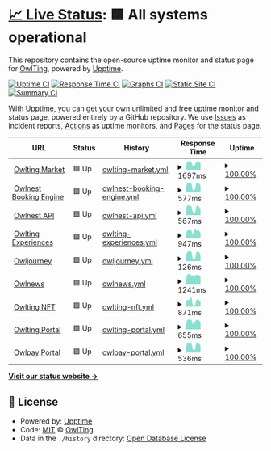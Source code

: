 # [📈 Live Status](https://OwlTing.github.io/upptime): <!--live status--> **🟩 All systems operational**

This repository contains the open-source uptime monitor and status page for [OwlTing](https://OwlTing.github.io/upptime), powered by [Upptime](https://github.com/upptime/upptime).

[![Uptime CI](https://github.com/OwlTing/upptime/workflows/Uptime%20CI/badge.svg)](https://github.com/OwlTing/upptime/actions?query=workflow%3A%22Uptime+CI%22)
[![Response Time CI](https://github.com/OwlTing/upptime/workflows/Response%20Time%20CI/badge.svg)](https://github.com/OwlTing/upptime/actions?query=workflow%3A%22Response+Time+CI%22)
[![Graphs CI](https://github.com/OwlTing/upptime/workflows/Graphs%20CI/badge.svg)](https://github.com/OwlTing/upptime/actions?query=workflow%3A%22Graphs+CI%22)
[![Static Site CI](https://github.com/OwlTing/upptime/workflows/Static%20Site%20CI/badge.svg)](https://github.com/OwlTing/upptime/actions?query=workflow%3A%22Static+Site+CI%22)
[![Summary CI](https://github.com/OwlTing/upptime/workflows/Summary%20CI/badge.svg)](https://github.com/OwlTing/upptime/actions?query=workflow%3A%22Summary+CI%22)

With [Upptime](https://upptime.js.org), you can get your own unlimited and free uptime monitor and status page, powered entirely by a GitHub repository. We use [Issues](https://github.com/OwlTing/upptime/issues) as incident reports, [Actions](https://github.com/OwlTing/upptime/actions) as uptime monitors, and [Pages](https://OwlTing.github.io/upptime) for the status page.

<!--start: status pages-->
<!-- This summary is generated by Upptime (https://github.com/upptime/upptime) -->
<!-- Do not edit this manually, your changes will be overwritten -->
<!-- prettier-ignore -->
| URL | Status | History | Response Time | Uptime |
| --- | ------ | ------- | ------------- | ------ |
| <img alt="" src="https://favicons.githubusercontent.com/www.owlting.com" height="13"> [Owlting Market](https://www.owlting.com/market) | 🟩 Up | [owlting-market.yml](https://github.com/OwlTing/upptime/commits/HEAD/history/owlting-market.yml) | <details><summary><img alt="Response time graph" src="./graphs/owlting-market/response-time-week.png" height="20"> 1697ms</summary><br><a href="https://OwlTing.github.io/upptime/history/owlting-market"><img alt="Response time 1702" src="https://img.shields.io/endpoint?url=https%3A%2F%2Fraw.githubusercontent.com%2FOwlTing%2Fupptime%2FHEAD%2Fapi%2Fowlting-market%2Fresponse-time.json"></a><br><a href="https://OwlTing.github.io/upptime/history/owlting-market"><img alt="24-hour response time 2032" src="https://img.shields.io/endpoint?url=https%3A%2F%2Fraw.githubusercontent.com%2FOwlTing%2Fupptime%2FHEAD%2Fapi%2Fowlting-market%2Fresponse-time-day.json"></a><br><a href="https://OwlTing.github.io/upptime/history/owlting-market"><img alt="7-day response time 1697" src="https://img.shields.io/endpoint?url=https%3A%2F%2Fraw.githubusercontent.com%2FOwlTing%2Fupptime%2FHEAD%2Fapi%2Fowlting-market%2Fresponse-time-week.json"></a><br><a href="https://OwlTing.github.io/upptime/history/owlting-market"><img alt="30-day response time 1702" src="https://img.shields.io/endpoint?url=https%3A%2F%2Fraw.githubusercontent.com%2FOwlTing%2Fupptime%2FHEAD%2Fapi%2Fowlting-market%2Fresponse-time-month.json"></a><br><a href="https://OwlTing.github.io/upptime/history/owlting-market"><img alt="1-year response time 1702" src="https://img.shields.io/endpoint?url=https%3A%2F%2Fraw.githubusercontent.com%2FOwlTing%2Fupptime%2FHEAD%2Fapi%2Fowlting-market%2Fresponse-time-year.json"></a></details> | <details><summary><a href="https://OwlTing.github.io/upptime/history/owlting-market">100.00%</a></summary><a href="https://OwlTing.github.io/upptime/history/owlting-market"><img alt="All-time uptime 100.00%" src="https://img.shields.io/endpoint?url=https%3A%2F%2Fraw.githubusercontent.com%2FOwlTing%2Fupptime%2FHEAD%2Fapi%2Fowlting-market%2Fuptime.json"></a><br><a href="https://OwlTing.github.io/upptime/history/owlting-market"><img alt="24-hour uptime 100.00%" src="https://img.shields.io/endpoint?url=https%3A%2F%2Fraw.githubusercontent.com%2FOwlTing%2Fupptime%2FHEAD%2Fapi%2Fowlting-market%2Fuptime-day.json"></a><br><a href="https://OwlTing.github.io/upptime/history/owlting-market"><img alt="7-day uptime 100.00%" src="https://img.shields.io/endpoint?url=https%3A%2F%2Fraw.githubusercontent.com%2FOwlTing%2Fupptime%2FHEAD%2Fapi%2Fowlting-market%2Fuptime-week.json"></a><br><a href="https://OwlTing.github.io/upptime/history/owlting-market"><img alt="30-day uptime 100.00%" src="https://img.shields.io/endpoint?url=https%3A%2F%2Fraw.githubusercontent.com%2FOwlTing%2Fupptime%2FHEAD%2Fapi%2Fowlting-market%2Fuptime-month.json"></a><br><a href="https://OwlTing.github.io/upptime/history/owlting-market"><img alt="1-year uptime 100.00%" src="https://img.shields.io/endpoint?url=https%3A%2F%2Fraw.githubusercontent.com%2FOwlTing%2Fupptime%2FHEAD%2Fapi%2Fowlting-market%2Fuptime-year.json"></a></details>
| <img alt="" src="https://favicons.githubusercontent.com/booking.owlting.com" height="13"> [Owlnest Booking Engine](https://booking.owlting.com) | 🟩 Up | [owlnest-booking-engine.yml](https://github.com/OwlTing/upptime/commits/HEAD/history/owlnest-booking-engine.yml) | <details><summary><img alt="Response time graph" src="./graphs/owlnest-booking-engine/response-time-week.png" height="20"> 577ms</summary><br><a href="https://OwlTing.github.io/upptime/history/owlnest-booking-engine"><img alt="Response time 649" src="https://img.shields.io/endpoint?url=https%3A%2F%2Fraw.githubusercontent.com%2FOwlTing%2Fupptime%2FHEAD%2Fapi%2Fowlnest-booking-engine%2Fresponse-time.json"></a><br><a href="https://OwlTing.github.io/upptime/history/owlnest-booking-engine"><img alt="24-hour response time 764" src="https://img.shields.io/endpoint?url=https%3A%2F%2Fraw.githubusercontent.com%2FOwlTing%2Fupptime%2FHEAD%2Fapi%2Fowlnest-booking-engine%2Fresponse-time-day.json"></a><br><a href="https://OwlTing.github.io/upptime/history/owlnest-booking-engine"><img alt="7-day response time 577" src="https://img.shields.io/endpoint?url=https%3A%2F%2Fraw.githubusercontent.com%2FOwlTing%2Fupptime%2FHEAD%2Fapi%2Fowlnest-booking-engine%2Fresponse-time-week.json"></a><br><a href="https://OwlTing.github.io/upptime/history/owlnest-booking-engine"><img alt="30-day response time 649" src="https://img.shields.io/endpoint?url=https%3A%2F%2Fraw.githubusercontent.com%2FOwlTing%2Fupptime%2FHEAD%2Fapi%2Fowlnest-booking-engine%2Fresponse-time-month.json"></a><br><a href="https://OwlTing.github.io/upptime/history/owlnest-booking-engine"><img alt="1-year response time 649" src="https://img.shields.io/endpoint?url=https%3A%2F%2Fraw.githubusercontent.com%2FOwlTing%2Fupptime%2FHEAD%2Fapi%2Fowlnest-booking-engine%2Fresponse-time-year.json"></a></details> | <details><summary><a href="https://OwlTing.github.io/upptime/history/owlnest-booking-engine">100.00%</a></summary><a href="https://OwlTing.github.io/upptime/history/owlnest-booking-engine"><img alt="All-time uptime 100.00%" src="https://img.shields.io/endpoint?url=https%3A%2F%2Fraw.githubusercontent.com%2FOwlTing%2Fupptime%2FHEAD%2Fapi%2Fowlnest-booking-engine%2Fuptime.json"></a><br><a href="https://OwlTing.github.io/upptime/history/owlnest-booking-engine"><img alt="24-hour uptime 100.00%" src="https://img.shields.io/endpoint?url=https%3A%2F%2Fraw.githubusercontent.com%2FOwlTing%2Fupptime%2FHEAD%2Fapi%2Fowlnest-booking-engine%2Fuptime-day.json"></a><br><a href="https://OwlTing.github.io/upptime/history/owlnest-booking-engine"><img alt="7-day uptime 100.00%" src="https://img.shields.io/endpoint?url=https%3A%2F%2Fraw.githubusercontent.com%2FOwlTing%2Fupptime%2FHEAD%2Fapi%2Fowlnest-booking-engine%2Fuptime-week.json"></a><br><a href="https://OwlTing.github.io/upptime/history/owlnest-booking-engine"><img alt="30-day uptime 100.00%" src="https://img.shields.io/endpoint?url=https%3A%2F%2Fraw.githubusercontent.com%2FOwlTing%2Fupptime%2FHEAD%2Fapi%2Fowlnest-booking-engine%2Fuptime-month.json"></a><br><a href="https://OwlTing.github.io/upptime/history/owlnest-booking-engine"><img alt="1-year uptime 100.00%" src="https://img.shields.io/endpoint?url=https%3A%2F%2Fraw.githubusercontent.com%2FOwlTing%2Fupptime%2FHEAD%2Fapi%2Fowlnest-booking-engine%2Fuptime-year.json"></a></details>
| <img alt="" src="https://favicons.githubusercontent.com/api.owlting.com" height="13"> [Owlnest API](https://api.owlting.com/booking/admin/version) | 🟩 Up | [owlnest-api.yml](https://github.com/OwlTing/upptime/commits/HEAD/history/owlnest-api.yml) | <details><summary><img alt="Response time graph" src="./graphs/owlnest-api/response-time-week.png" height="20"> 567ms</summary><br><a href="https://OwlTing.github.io/upptime/history/owlnest-api"><img alt="Response time 967" src="https://img.shields.io/endpoint?url=https%3A%2F%2Fraw.githubusercontent.com%2FOwlTing%2Fupptime%2FHEAD%2Fapi%2Fowlnest-api%2Fresponse-time.json"></a><br><a href="https://OwlTing.github.io/upptime/history/owlnest-api"><img alt="24-hour response time 787" src="https://img.shields.io/endpoint?url=https%3A%2F%2Fraw.githubusercontent.com%2FOwlTing%2Fupptime%2FHEAD%2Fapi%2Fowlnest-api%2Fresponse-time-day.json"></a><br><a href="https://OwlTing.github.io/upptime/history/owlnest-api"><img alt="7-day response time 567" src="https://img.shields.io/endpoint?url=https%3A%2F%2Fraw.githubusercontent.com%2FOwlTing%2Fupptime%2FHEAD%2Fapi%2Fowlnest-api%2Fresponse-time-week.json"></a><br><a href="https://OwlTing.github.io/upptime/history/owlnest-api"><img alt="30-day response time 967" src="https://img.shields.io/endpoint?url=https%3A%2F%2Fraw.githubusercontent.com%2FOwlTing%2Fupptime%2FHEAD%2Fapi%2Fowlnest-api%2Fresponse-time-month.json"></a><br><a href="https://OwlTing.github.io/upptime/history/owlnest-api"><img alt="1-year response time 967" src="https://img.shields.io/endpoint?url=https%3A%2F%2Fraw.githubusercontent.com%2FOwlTing%2Fupptime%2FHEAD%2Fapi%2Fowlnest-api%2Fresponse-time-year.json"></a></details> | <details><summary><a href="https://OwlTing.github.io/upptime/history/owlnest-api">100.00%</a></summary><a href="https://OwlTing.github.io/upptime/history/owlnest-api"><img alt="All-time uptime 100.00%" src="https://img.shields.io/endpoint?url=https%3A%2F%2Fraw.githubusercontent.com%2FOwlTing%2Fupptime%2FHEAD%2Fapi%2Fowlnest-api%2Fuptime.json"></a><br><a href="https://OwlTing.github.io/upptime/history/owlnest-api"><img alt="24-hour uptime 100.00%" src="https://img.shields.io/endpoint?url=https%3A%2F%2Fraw.githubusercontent.com%2FOwlTing%2Fupptime%2FHEAD%2Fapi%2Fowlnest-api%2Fuptime-day.json"></a><br><a href="https://OwlTing.github.io/upptime/history/owlnest-api"><img alt="7-day uptime 100.00%" src="https://img.shields.io/endpoint?url=https%3A%2F%2Fraw.githubusercontent.com%2FOwlTing%2Fupptime%2FHEAD%2Fapi%2Fowlnest-api%2Fuptime-week.json"></a><br><a href="https://OwlTing.github.io/upptime/history/owlnest-api"><img alt="30-day uptime 100.00%" src="https://img.shields.io/endpoint?url=https%3A%2F%2Fraw.githubusercontent.com%2FOwlTing%2Fupptime%2FHEAD%2Fapi%2Fowlnest-api%2Fuptime-month.json"></a><br><a href="https://OwlTing.github.io/upptime/history/owlnest-api"><img alt="1-year uptime 100.00%" src="https://img.shields.io/endpoint?url=https%3A%2F%2Fraw.githubusercontent.com%2FOwlTing%2Fupptime%2FHEAD%2Fapi%2Fowlnest-api%2Fuptime-year.json"></a></details>
| <img alt="" src="https://favicons.githubusercontent.com/www.owlting.com" height="13"> [Owlting Experiences](https://www.owlting.com/experiences) | 🟩 Up | [owlting-experiences.yml](https://github.com/OwlTing/upptime/commits/HEAD/history/owlting-experiences.yml) | <details><summary><img alt="Response time graph" src="./graphs/owlting-experiences/response-time-week.png" height="20"> 947ms</summary><br><a href="https://OwlTing.github.io/upptime/history/owlting-experiences"><img alt="Response time 954" src="https://img.shields.io/endpoint?url=https%3A%2F%2Fraw.githubusercontent.com%2FOwlTing%2Fupptime%2FHEAD%2Fapi%2Fowlting-experiences%2Fresponse-time.json"></a><br><a href="https://OwlTing.github.io/upptime/history/owlting-experiences"><img alt="24-hour response time 1000" src="https://img.shields.io/endpoint?url=https%3A%2F%2Fraw.githubusercontent.com%2FOwlTing%2Fupptime%2FHEAD%2Fapi%2Fowlting-experiences%2Fresponse-time-day.json"></a><br><a href="https://OwlTing.github.io/upptime/history/owlting-experiences"><img alt="7-day response time 947" src="https://img.shields.io/endpoint?url=https%3A%2F%2Fraw.githubusercontent.com%2FOwlTing%2Fupptime%2FHEAD%2Fapi%2Fowlting-experiences%2Fresponse-time-week.json"></a><br><a href="https://OwlTing.github.io/upptime/history/owlting-experiences"><img alt="30-day response time 954" src="https://img.shields.io/endpoint?url=https%3A%2F%2Fraw.githubusercontent.com%2FOwlTing%2Fupptime%2FHEAD%2Fapi%2Fowlting-experiences%2Fresponse-time-month.json"></a><br><a href="https://OwlTing.github.io/upptime/history/owlting-experiences"><img alt="1-year response time 954" src="https://img.shields.io/endpoint?url=https%3A%2F%2Fraw.githubusercontent.com%2FOwlTing%2Fupptime%2FHEAD%2Fapi%2Fowlting-experiences%2Fresponse-time-year.json"></a></details> | <details><summary><a href="https://OwlTing.github.io/upptime/history/owlting-experiences">100.00%</a></summary><a href="https://OwlTing.github.io/upptime/history/owlting-experiences"><img alt="All-time uptime 100.00%" src="https://img.shields.io/endpoint?url=https%3A%2F%2Fraw.githubusercontent.com%2FOwlTing%2Fupptime%2FHEAD%2Fapi%2Fowlting-experiences%2Fuptime.json"></a><br><a href="https://OwlTing.github.io/upptime/history/owlting-experiences"><img alt="24-hour uptime 100.00%" src="https://img.shields.io/endpoint?url=https%3A%2F%2Fraw.githubusercontent.com%2FOwlTing%2Fupptime%2FHEAD%2Fapi%2Fowlting-experiences%2Fuptime-day.json"></a><br><a href="https://OwlTing.github.io/upptime/history/owlting-experiences"><img alt="7-day uptime 100.00%" src="https://img.shields.io/endpoint?url=https%3A%2F%2Fraw.githubusercontent.com%2FOwlTing%2Fupptime%2FHEAD%2Fapi%2Fowlting-experiences%2Fuptime-week.json"></a><br><a href="https://OwlTing.github.io/upptime/history/owlting-experiences"><img alt="30-day uptime 100.00%" src="https://img.shields.io/endpoint?url=https%3A%2F%2Fraw.githubusercontent.com%2FOwlTing%2Fupptime%2FHEAD%2Fapi%2Fowlting-experiences%2Fuptime-month.json"></a><br><a href="https://OwlTing.github.io/upptime/history/owlting-experiences"><img alt="1-year uptime 100.00%" src="https://img.shields.io/endpoint?url=https%3A%2F%2Fraw.githubusercontent.com%2FOwlTing%2Fupptime%2FHEAD%2Fapi%2Fowlting-experiences%2Fuptime-year.json"></a></details>
| <img alt="" src="https://favicons.githubusercontent.com/www.owlting.com" height="13"> [Owljourney](https://www.owlting.com/owljourney) | 🟩 Up | [owljourney.yml](https://github.com/OwlTing/upptime/commits/HEAD/history/owljourney.yml) | <details><summary><img alt="Response time graph" src="./graphs/owljourney/response-time-week.png" height="20"> 126ms</summary><br><a href="https://OwlTing.github.io/upptime/history/owljourney"><img alt="Response time 140" src="https://img.shields.io/endpoint?url=https%3A%2F%2Fraw.githubusercontent.com%2FOwlTing%2Fupptime%2FHEAD%2Fapi%2Fowljourney%2Fresponse-time.json"></a><br><a href="https://OwlTing.github.io/upptime/history/owljourney"><img alt="24-hour response time 162" src="https://img.shields.io/endpoint?url=https%3A%2F%2Fraw.githubusercontent.com%2FOwlTing%2Fupptime%2FHEAD%2Fapi%2Fowljourney%2Fresponse-time-day.json"></a><br><a href="https://OwlTing.github.io/upptime/history/owljourney"><img alt="7-day response time 126" src="https://img.shields.io/endpoint?url=https%3A%2F%2Fraw.githubusercontent.com%2FOwlTing%2Fupptime%2FHEAD%2Fapi%2Fowljourney%2Fresponse-time-week.json"></a><br><a href="https://OwlTing.github.io/upptime/history/owljourney"><img alt="30-day response time 140" src="https://img.shields.io/endpoint?url=https%3A%2F%2Fraw.githubusercontent.com%2FOwlTing%2Fupptime%2FHEAD%2Fapi%2Fowljourney%2Fresponse-time-month.json"></a><br><a href="https://OwlTing.github.io/upptime/history/owljourney"><img alt="1-year response time 140" src="https://img.shields.io/endpoint?url=https%3A%2F%2Fraw.githubusercontent.com%2FOwlTing%2Fupptime%2FHEAD%2Fapi%2Fowljourney%2Fresponse-time-year.json"></a></details> | <details><summary><a href="https://OwlTing.github.io/upptime/history/owljourney">100.00%</a></summary><a href="https://OwlTing.github.io/upptime/history/owljourney"><img alt="All-time uptime 100.00%" src="https://img.shields.io/endpoint?url=https%3A%2F%2Fraw.githubusercontent.com%2FOwlTing%2Fupptime%2FHEAD%2Fapi%2Fowljourney%2Fuptime.json"></a><br><a href="https://OwlTing.github.io/upptime/history/owljourney"><img alt="24-hour uptime 100.00%" src="https://img.shields.io/endpoint?url=https%3A%2F%2Fraw.githubusercontent.com%2FOwlTing%2Fupptime%2FHEAD%2Fapi%2Fowljourney%2Fuptime-day.json"></a><br><a href="https://OwlTing.github.io/upptime/history/owljourney"><img alt="7-day uptime 100.00%" src="https://img.shields.io/endpoint?url=https%3A%2F%2Fraw.githubusercontent.com%2FOwlTing%2Fupptime%2FHEAD%2Fapi%2Fowljourney%2Fuptime-week.json"></a><br><a href="https://OwlTing.github.io/upptime/history/owljourney"><img alt="30-day uptime 100.00%" src="https://img.shields.io/endpoint?url=https%3A%2F%2Fraw.githubusercontent.com%2FOwlTing%2Fupptime%2FHEAD%2Fapi%2Fowljourney%2Fuptime-month.json"></a><br><a href="https://OwlTing.github.io/upptime/history/owljourney"><img alt="1-year uptime 100.00%" src="https://img.shields.io/endpoint?url=https%3A%2F%2Fraw.githubusercontent.com%2FOwlTing%2Fupptime%2FHEAD%2Fapi%2Fowljourney%2Fuptime-year.json"></a></details>
| <img alt="" src="https://favicons.githubusercontent.com/www.owlting.com" height="13"> [Owlnews](https://www.owlting.com/news) | 🟩 Up | [owlnews.yml](https://github.com/OwlTing/upptime/commits/HEAD/history/owlnews.yml) | <details><summary><img alt="Response time graph" src="./graphs/owlnews/response-time-week.png" height="20"> 1241ms</summary><br><a href="https://OwlTing.github.io/upptime/history/owlnews"><img alt="Response time 1226" src="https://img.shields.io/endpoint?url=https%3A%2F%2Fraw.githubusercontent.com%2FOwlTing%2Fupptime%2FHEAD%2Fapi%2Fowlnews%2Fresponse-time.json"></a><br><a href="https://OwlTing.github.io/upptime/history/owlnews"><img alt="24-hour response time 1541" src="https://img.shields.io/endpoint?url=https%3A%2F%2Fraw.githubusercontent.com%2FOwlTing%2Fupptime%2FHEAD%2Fapi%2Fowlnews%2Fresponse-time-day.json"></a><br><a href="https://OwlTing.github.io/upptime/history/owlnews"><img alt="7-day response time 1241" src="https://img.shields.io/endpoint?url=https%3A%2F%2Fraw.githubusercontent.com%2FOwlTing%2Fupptime%2FHEAD%2Fapi%2Fowlnews%2Fresponse-time-week.json"></a><br><a href="https://OwlTing.github.io/upptime/history/owlnews"><img alt="30-day response time 1226" src="https://img.shields.io/endpoint?url=https%3A%2F%2Fraw.githubusercontent.com%2FOwlTing%2Fupptime%2FHEAD%2Fapi%2Fowlnews%2Fresponse-time-month.json"></a><br><a href="https://OwlTing.github.io/upptime/history/owlnews"><img alt="1-year response time 1226" src="https://img.shields.io/endpoint?url=https%3A%2F%2Fraw.githubusercontent.com%2FOwlTing%2Fupptime%2FHEAD%2Fapi%2Fowlnews%2Fresponse-time-year.json"></a></details> | <details><summary><a href="https://OwlTing.github.io/upptime/history/owlnews">100.00%</a></summary><a href="https://OwlTing.github.io/upptime/history/owlnews"><img alt="All-time uptime 100.00%" src="https://img.shields.io/endpoint?url=https%3A%2F%2Fraw.githubusercontent.com%2FOwlTing%2Fupptime%2FHEAD%2Fapi%2Fowlnews%2Fuptime.json"></a><br><a href="https://OwlTing.github.io/upptime/history/owlnews"><img alt="24-hour uptime 100.00%" src="https://img.shields.io/endpoint?url=https%3A%2F%2Fraw.githubusercontent.com%2FOwlTing%2Fupptime%2FHEAD%2Fapi%2Fowlnews%2Fuptime-day.json"></a><br><a href="https://OwlTing.github.io/upptime/history/owlnews"><img alt="7-day uptime 100.00%" src="https://img.shields.io/endpoint?url=https%3A%2F%2Fraw.githubusercontent.com%2FOwlTing%2Fupptime%2FHEAD%2Fapi%2Fowlnews%2Fuptime-week.json"></a><br><a href="https://OwlTing.github.io/upptime/history/owlnews"><img alt="30-day uptime 100.00%" src="https://img.shields.io/endpoint?url=https%3A%2F%2Fraw.githubusercontent.com%2FOwlTing%2Fupptime%2FHEAD%2Fapi%2Fowlnews%2Fuptime-month.json"></a><br><a href="https://OwlTing.github.io/upptime/history/owlnews"><img alt="1-year uptime 100.00%" src="https://img.shields.io/endpoint?url=https%3A%2F%2Fraw.githubusercontent.com%2FOwlTing%2Fupptime%2FHEAD%2Fapi%2Fowlnews%2Fuptime-year.json"></a></details>
| <img alt="" src="https://favicons.githubusercontent.com/nft.owlting.com" height="13"> [Owlting NFT](https://nft.owlting.com/api/tokens/69) | 🟩 Up | [owlting-nft.yml](https://github.com/OwlTing/upptime/commits/HEAD/history/owlting-nft.yml) | <details><summary><img alt="Response time graph" src="./graphs/owlting-nft/response-time-week.png" height="20"> 871ms</summary><br><a href="https://OwlTing.github.io/upptime/history/owlting-nft"><img alt="Response time 937" src="https://img.shields.io/endpoint?url=https%3A%2F%2Fraw.githubusercontent.com%2FOwlTing%2Fupptime%2FHEAD%2Fapi%2Fowlting-nft%2Fresponse-time.json"></a><br><a href="https://OwlTing.github.io/upptime/history/owlting-nft"><img alt="24-hour response time 1134" src="https://img.shields.io/endpoint?url=https%3A%2F%2Fraw.githubusercontent.com%2FOwlTing%2Fupptime%2FHEAD%2Fapi%2Fowlting-nft%2Fresponse-time-day.json"></a><br><a href="https://OwlTing.github.io/upptime/history/owlting-nft"><img alt="7-day response time 871" src="https://img.shields.io/endpoint?url=https%3A%2F%2Fraw.githubusercontent.com%2FOwlTing%2Fupptime%2FHEAD%2Fapi%2Fowlting-nft%2Fresponse-time-week.json"></a><br><a href="https://OwlTing.github.io/upptime/history/owlting-nft"><img alt="30-day response time 937" src="https://img.shields.io/endpoint?url=https%3A%2F%2Fraw.githubusercontent.com%2FOwlTing%2Fupptime%2FHEAD%2Fapi%2Fowlting-nft%2Fresponse-time-month.json"></a><br><a href="https://OwlTing.github.io/upptime/history/owlting-nft"><img alt="1-year response time 937" src="https://img.shields.io/endpoint?url=https%3A%2F%2Fraw.githubusercontent.com%2FOwlTing%2Fupptime%2FHEAD%2Fapi%2Fowlting-nft%2Fresponse-time-year.json"></a></details> | <details><summary><a href="https://OwlTing.github.io/upptime/history/owlting-nft">100.00%</a></summary><a href="https://OwlTing.github.io/upptime/history/owlting-nft"><img alt="All-time uptime 100.00%" src="https://img.shields.io/endpoint?url=https%3A%2F%2Fraw.githubusercontent.com%2FOwlTing%2Fupptime%2FHEAD%2Fapi%2Fowlting-nft%2Fuptime.json"></a><br><a href="https://OwlTing.github.io/upptime/history/owlting-nft"><img alt="24-hour uptime 100.00%" src="https://img.shields.io/endpoint?url=https%3A%2F%2Fraw.githubusercontent.com%2FOwlTing%2Fupptime%2FHEAD%2Fapi%2Fowlting-nft%2Fuptime-day.json"></a><br><a href="https://OwlTing.github.io/upptime/history/owlting-nft"><img alt="7-day uptime 100.00%" src="https://img.shields.io/endpoint?url=https%3A%2F%2Fraw.githubusercontent.com%2FOwlTing%2Fupptime%2FHEAD%2Fapi%2Fowlting-nft%2Fuptime-week.json"></a><br><a href="https://OwlTing.github.io/upptime/history/owlting-nft"><img alt="30-day uptime 100.00%" src="https://img.shields.io/endpoint?url=https%3A%2F%2Fraw.githubusercontent.com%2FOwlTing%2Fupptime%2FHEAD%2Fapi%2Fowlting-nft%2Fuptime-month.json"></a><br><a href="https://OwlTing.github.io/upptime/history/owlting-nft"><img alt="1-year uptime 100.00%" src="https://img.shields.io/endpoint?url=https%3A%2F%2Fraw.githubusercontent.com%2FOwlTing%2Fupptime%2FHEAD%2Fapi%2Fowlting-nft%2Fuptime-year.json"></a></details>
| <img alt="" src="https://favicons.githubusercontent.com/www.owlting.com" height="13"> [Owlting Portal](https://www.owlting.com/portal) | 🟩 Up | [owlting-portal.yml](https://github.com/OwlTing/upptime/commits/HEAD/history/owlting-portal.yml) | <details><summary><img alt="Response time graph" src="./graphs/owlting-portal/response-time-week.png" height="20"> 655ms</summary><br><a href="https://OwlTing.github.io/upptime/history/owlting-portal"><img alt="Response time 737" src="https://img.shields.io/endpoint?url=https%3A%2F%2Fraw.githubusercontent.com%2FOwlTing%2Fupptime%2FHEAD%2Fapi%2Fowlting-portal%2Fresponse-time.json"></a><br><a href="https://OwlTing.github.io/upptime/history/owlting-portal"><img alt="24-hour response time 732" src="https://img.shields.io/endpoint?url=https%3A%2F%2Fraw.githubusercontent.com%2FOwlTing%2Fupptime%2FHEAD%2Fapi%2Fowlting-portal%2Fresponse-time-day.json"></a><br><a href="https://OwlTing.github.io/upptime/history/owlting-portal"><img alt="7-day response time 655" src="https://img.shields.io/endpoint?url=https%3A%2F%2Fraw.githubusercontent.com%2FOwlTing%2Fupptime%2FHEAD%2Fapi%2Fowlting-portal%2Fresponse-time-week.json"></a><br><a href="https://OwlTing.github.io/upptime/history/owlting-portal"><img alt="30-day response time 737" src="https://img.shields.io/endpoint?url=https%3A%2F%2Fraw.githubusercontent.com%2FOwlTing%2Fupptime%2FHEAD%2Fapi%2Fowlting-portal%2Fresponse-time-month.json"></a><br><a href="https://OwlTing.github.io/upptime/history/owlting-portal"><img alt="1-year response time 737" src="https://img.shields.io/endpoint?url=https%3A%2F%2Fraw.githubusercontent.com%2FOwlTing%2Fupptime%2FHEAD%2Fapi%2Fowlting-portal%2Fresponse-time-year.json"></a></details> | <details><summary><a href="https://OwlTing.github.io/upptime/history/owlting-portal">100.00%</a></summary><a href="https://OwlTing.github.io/upptime/history/owlting-portal"><img alt="All-time uptime 100.00%" src="https://img.shields.io/endpoint?url=https%3A%2F%2Fraw.githubusercontent.com%2FOwlTing%2Fupptime%2FHEAD%2Fapi%2Fowlting-portal%2Fuptime.json"></a><br><a href="https://OwlTing.github.io/upptime/history/owlting-portal"><img alt="24-hour uptime 100.00%" src="https://img.shields.io/endpoint?url=https%3A%2F%2Fraw.githubusercontent.com%2FOwlTing%2Fupptime%2FHEAD%2Fapi%2Fowlting-portal%2Fuptime-day.json"></a><br><a href="https://OwlTing.github.io/upptime/history/owlting-portal"><img alt="7-day uptime 100.00%" src="https://img.shields.io/endpoint?url=https%3A%2F%2Fraw.githubusercontent.com%2FOwlTing%2Fupptime%2FHEAD%2Fapi%2Fowlting-portal%2Fuptime-week.json"></a><br><a href="https://OwlTing.github.io/upptime/history/owlting-portal"><img alt="30-day uptime 100.00%" src="https://img.shields.io/endpoint?url=https%3A%2F%2Fraw.githubusercontent.com%2FOwlTing%2Fupptime%2FHEAD%2Fapi%2Fowlting-portal%2Fuptime-month.json"></a><br><a href="https://OwlTing.github.io/upptime/history/owlting-portal"><img alt="1-year uptime 100.00%" src="https://img.shields.io/endpoint?url=https%3A%2F%2Fraw.githubusercontent.com%2FOwlTing%2Fupptime%2FHEAD%2Fapi%2Fowlting-portal%2Fuptime-year.json"></a></details>
| <img alt="" src="https://favicons.githubusercontent.com/owlpay.com" height="13"> [Owlpay Portal](https://owlpay.com) | 🟩 Up | [owlpay-portal.yml](https://github.com/OwlTing/upptime/commits/HEAD/history/owlpay-portal.yml) | <details><summary><img alt="Response time graph" src="./graphs/owlpay-portal/response-time-week.png" height="20"> 536ms</summary><br><a href="https://OwlTing.github.io/upptime/history/owlpay-portal"><img alt="Response time 606" src="https://img.shields.io/endpoint?url=https%3A%2F%2Fraw.githubusercontent.com%2FOwlTing%2Fupptime%2FHEAD%2Fapi%2Fowlpay-portal%2Fresponse-time.json"></a><br><a href="https://OwlTing.github.io/upptime/history/owlpay-portal"><img alt="24-hour response time 725" src="https://img.shields.io/endpoint?url=https%3A%2F%2Fraw.githubusercontent.com%2FOwlTing%2Fupptime%2FHEAD%2Fapi%2Fowlpay-portal%2Fresponse-time-day.json"></a><br><a href="https://OwlTing.github.io/upptime/history/owlpay-portal"><img alt="7-day response time 536" src="https://img.shields.io/endpoint?url=https%3A%2F%2Fraw.githubusercontent.com%2FOwlTing%2Fupptime%2FHEAD%2Fapi%2Fowlpay-portal%2Fresponse-time-week.json"></a><br><a href="https://OwlTing.github.io/upptime/history/owlpay-portal"><img alt="30-day response time 606" src="https://img.shields.io/endpoint?url=https%3A%2F%2Fraw.githubusercontent.com%2FOwlTing%2Fupptime%2FHEAD%2Fapi%2Fowlpay-portal%2Fresponse-time-month.json"></a><br><a href="https://OwlTing.github.io/upptime/history/owlpay-portal"><img alt="1-year response time 606" src="https://img.shields.io/endpoint?url=https%3A%2F%2Fraw.githubusercontent.com%2FOwlTing%2Fupptime%2FHEAD%2Fapi%2Fowlpay-portal%2Fresponse-time-year.json"></a></details> | <details><summary><a href="https://OwlTing.github.io/upptime/history/owlpay-portal">100.00%</a></summary><a href="https://OwlTing.github.io/upptime/history/owlpay-portal"><img alt="All-time uptime 100.00%" src="https://img.shields.io/endpoint?url=https%3A%2F%2Fraw.githubusercontent.com%2FOwlTing%2Fupptime%2FHEAD%2Fapi%2Fowlpay-portal%2Fuptime.json"></a><br><a href="https://OwlTing.github.io/upptime/history/owlpay-portal"><img alt="24-hour uptime 100.00%" src="https://img.shields.io/endpoint?url=https%3A%2F%2Fraw.githubusercontent.com%2FOwlTing%2Fupptime%2FHEAD%2Fapi%2Fowlpay-portal%2Fuptime-day.json"></a><br><a href="https://OwlTing.github.io/upptime/history/owlpay-portal"><img alt="7-day uptime 100.00%" src="https://img.shields.io/endpoint?url=https%3A%2F%2Fraw.githubusercontent.com%2FOwlTing%2Fupptime%2FHEAD%2Fapi%2Fowlpay-portal%2Fuptime-week.json"></a><br><a href="https://OwlTing.github.io/upptime/history/owlpay-portal"><img alt="30-day uptime 100.00%" src="https://img.shields.io/endpoint?url=https%3A%2F%2Fraw.githubusercontent.com%2FOwlTing%2Fupptime%2FHEAD%2Fapi%2Fowlpay-portal%2Fuptime-month.json"></a><br><a href="https://OwlTing.github.io/upptime/history/owlpay-portal"><img alt="1-year uptime 100.00%" src="https://img.shields.io/endpoint?url=https%3A%2F%2Fraw.githubusercontent.com%2FOwlTing%2Fupptime%2FHEAD%2Fapi%2Fowlpay-portal%2Fuptime-year.json"></a></details>

<!--end: status pages-->

[**Visit our status website →**](https://OwlTing.github.io/upptime)

## 📄 License

- Powered by: [Upptime](https://github.com/upptime/upptime)
- Code: [MIT](./LICENSE) © [OwlTing](https://OwlTing.github.io/upptime)
- Data in the `./history` directory: [Open Database License](https://opendatacommons.org/licenses/odbl/1-0/)
